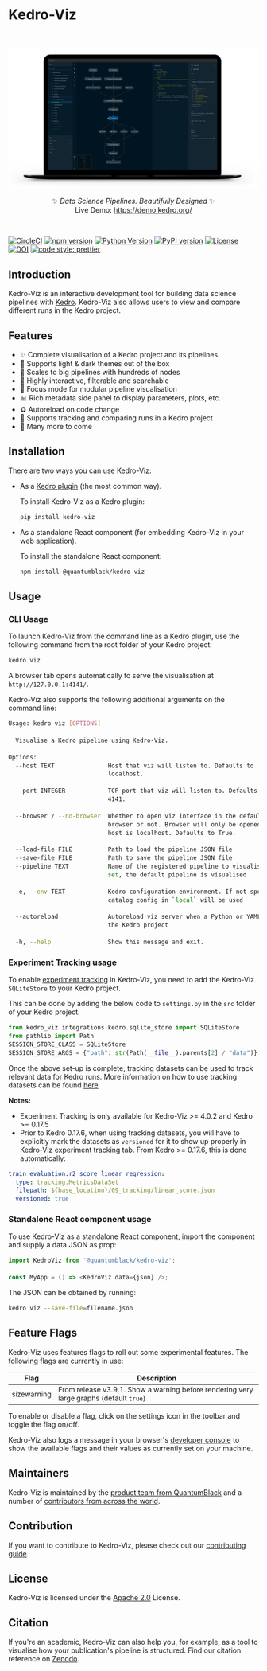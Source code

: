 # Kedro-Viz

<br />
<p align="center">

![Kedro-Viz Pipeline Visualisation](./.github/img/banner.png)

</p>

<p align="center">
✨ <em> Data Science Pipelines. Beautifully Designed</em> ✨
<br />
Live Demo: <a href="https://demo.kedro.org/" target="_blank">https://demo.kedro.org/</a>
</p>

<br />

[![CircleCI](https://circleci.com/gh/quantumblacklabs/kedro-viz/tree/main.svg?style=shield)](https://circleci.com/gh/quantumblacklabs/kedro-viz/tree/main)
[![npm version](https://img.shields.io/npm/v/@quantumblack/kedro-viz.svg?color=cc3534)](https://badge.fury.io/js/%40quantumblack%2Fkedro-viz)
[![Python Version](https://img.shields.io/badge/python-3.7%20%7C%203.8-orange.svg)](https://pypi.org/project/kedro-viz/)
[![PyPI version](https://img.shields.io/pypi/v/kedro-viz.svg?color=yellow)](https://pypi.org/project/kedro-viz/)
[![License](https://img.shields.io/badge/license-Apache%202.0-3da639.svg)](https://opensource.org/licenses/Apache-2.0)
[![DOI](https://zenodo.org/badge/DOI/10.5281/zenodo.4355948.svg)](https://doi.org/10.5281/zenodo.4355948)
[![code style: prettier](https://img.shields.io/badge/code_style-prettier-ff69b4.svg)](https://github.com/prettier/prettier)

## Introduction

Kedro-Viz is an interactive development tool for building data science pipelines with [Kedro](https://github.com/quantumblacklabs/kedro). Kedro-Viz also allows users to view and compare different runs in the Kedro project. 

## Features

- ✨ Complete visualisation of a Kedro project and its pipelines
- 🎨 Supports light & dark themes out of the box
- 🚀 Scales to big pipelines with hundreds of nodes
- 🔎 Highly interactive, filterable and searchable
- 🔬 Focus mode for modular pipeline visualisation
- 📊 Rich metadata side panel to display parameters, plots, etc.
- ♻️ Autoreload on code change
- 🧪 Supports tracking and comparing runs in a Kedro project
- 🎩 Many more to come


## Installation

There are two ways you can use Kedro-Viz:

* As a [Kedro plugin](https://kedro.readthedocs.io/en/stable/07_extend_kedro/04_plugins.html) (the most common way).

    To install Kedro-Viz as a Kedro plugin:

    ```bash
    pip install kedro-viz
    ```

* As a standalone React component (for embedding Kedro-Viz in your web application).

   To install the standalone React component:

    ```bash
    npm install @quantumblack/kedro-viz
    ```

## Usage

### CLI Usage

To launch Kedro-Viz from the command line as a Kedro plugin, use the following command from the root folder of your Kedro project:

```bash
kedro viz
```

A browser tab opens automatically to serve the visualisation at `http://127.0.0.1:4141/`.

Kedro-Viz also supports the following additional arguments on the command line:

```bash
Usage: kedro viz [OPTIONS]

  Visualise a Kedro pipeline using Kedro-Viz.

Options:
  --host TEXT               Host that viz will listen to. Defaults to
                            localhost.

  --port INTEGER            TCP port that viz will listen to. Defaults to
                            4141.

  --browser / --no-browser  Whether to open viz interface in the default
                            browser or not. Browser will only be opened if
                            host is localhost. Defaults to True.

  --load-file FILE          Path to load the pipeline JSON file
  --save-file FILE          Path to save the pipeline JSON file
  --pipeline TEXT           Name of the registered pipeline to visualise. If not
                            set, the default pipeline is visualised

  -e, --env TEXT            Kedro configuration environment. If not specified,
                            catalog config in `local` will be used

  --autoreload              Autoreload viz server when a Python or YAML file change in
                            the Kedro project

  -h, --help                Show this message and exit.
```

### Experiment Tracking usage

To enable [experiment tracking](https://kedro.readthedocs.io/en/stable/08_logging/02_experiment_tracking.html) in Kedro-Viz, you need to add the Kedro-Viz `SQLiteStore` to your Kedro project.

This can be done by adding the below code to `settings.py` in the `src` folder of your Kedro project. 

```python
from kedro_viz.integrations.kedro.sqlite_store import SQLiteStore
from pathlib import Path
SESSION_STORE_CLASS = SQLiteStore
SESSION_STORE_ARGS = {"path": str(Path(__file__).parents[2] / "data")}
```

Once the above set-up is complete, tracking datasets can be used to track relevant data for Kedro runs. More information on how to use tracking datasets can be found [here](https://kedro.readthedocs.io/en/stable/08_logging/02_experiment_tracking.html)

**Notes:**

* Experiment Tracking is only available for Kedro-Viz >= 4.0.2 and Kedro >= 0.17.5
* Prior to Kedro 0.17.6, when using tracking datasets, you will have to explicitly mark the datasets as `versioned` for it to show up properly in Kedro-Viz experiment tracking tab. From Kedro >= 0.17.6, this is done automatically:

```yaml
train_evaluation.r2_score_linear_regression:
  type: tracking.MetricsDataSet
  filepath: ${base_location}/09_tracking/linear_score.json
  versioned: true
```

### Standalone React component usage

To use Kedro-Viz as a standalone React component, import the component and supply a data JSON as prop:

```javascript
import KedroViz from '@quantumblack/kedro-viz';

const MyApp = () => <KedroViz data={json} />;
```

The JSON can be obtained by running:

```bash
kedro viz --save-file=filename.json
```

## Feature Flags

Kedro-Viz uses features flags to roll out some experimental features. The following flags are currently in use:

| Flag | Description |
|------| ------------|
| sizewarning | From release v3.9.1. Show a warning before rendering very large graphs (default `true`) |

To enable or disable a flag, click on the settings icon in the toolbar and toggle the flag on/off.

Kedro-Viz also logs a message in your browser's [developer console](https://developer.mozilla.org/en-US/docs/Learn/Common_questions/What_are_browser_developer_tools#The_JavaScript_console) to show the available flags and their values as currently set on your machine.

## Maintainers

Kedro-Viz is maintained by the [product team from QuantumBlack](https://kedro.readthedocs.io/en/stable/12_faq/01_faq.html#who-maintains-kedro) and a number of [contributors from across the world](https://github.com/quantumblacklabs/Kedro-Viz/contributors).

## Contribution

If you want to contribute to Kedro-Viz, please check out our [contributing guide](./CONTRIBUTING.md).

## License

Kedro-Viz is licensed under the [Apache 2.0](https://github.com/quantumblacklabs/kedro-viz/blob/main/LICENSE.md) License.

## Citation

If you're an academic, Kedro-Viz can also help you, for example, as a tool to visualise how your publication's pipeline is structured. Find our citation reference on [Zenodo](https://doi.org/10.5281/zenodo.4277218).
